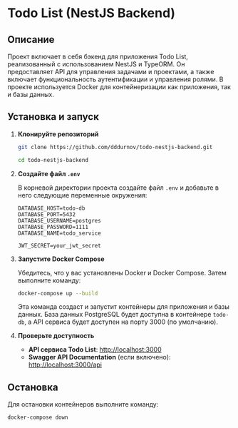# Todo List (NestJS Backend)

## Описание

Проект включает в себя бэкенд для приложения Todo List, реализованный с использованием NestJS и TypeORM. Он предоставляет API для управления задачами и проектами, а также включает функциональность аутентификации и управления ролями. В проекте используется Docker для контейнеризации как приложения, так и базы данных.

## Установка и запуск

1. **Клонируйте репозиторий**

    ```bash
    git clone https://github.com/dddurnov/todo-nestjs-backend.git
    ```
    ```bash
    cd todo-nestjs-backend
    ```

2. **Создайте файл `.env`**

    В корневой директории проекта создайте файл `.env` и добавьте в него следующие переменные окружения:

    ```env
    DATABASE_HOST=todo-db
    DATABASE_PORT=5432
    DATABASE_USERNAME=postgres
    DATABASE_PASSWORD=1111
    DATABASE_NAME=todo_service

    JWT_SECRET=your_jwt_secret
    ```

3. **Запустите Docker Compose**

    Убедитесь, что у вас установлены Docker и Docker Compose. Затем выполните команду:

    ```bash
    docker-compose up --build
    ```

    Эта команда создаст и запустит контейнеры для приложения и базы данных. База данных PostgreSQL будет доступна в контейнере `todo-db`, а API сервиса будет доступен на порту 3000 (по умолчанию).

4. **Проверьте доступность**

    - **API сервиса Todo List**: [http://localhost:3000](http://localhost:3000)
    - **Swagger API Documentation** (если включено): [http://localhost:3000/api](http://localhost:3000/api)

## Остановка

Для остановки контейнеров выполните команду:

```bash
docker-compose down
